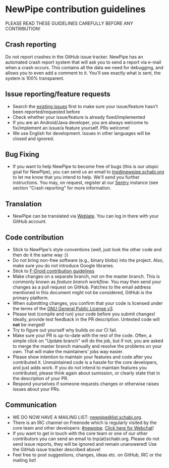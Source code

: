 NewPipe contribution guidelines
===============================

PLEASE READ THESE GUIDELINES CAREFULLY BEFORE ANY CONTRIBUTION!

## Crash reporting

Do not report crashes in the GitHub issue tracker. NewPipe has an automated crash report system that will ask you to send a report via e-mail when a crash occurs. This contains all the data we need for debugging, and allows you to even add a comment to it. You'll see exactly what is sent, the system is 100% transparent.

## Issue reporting/feature requests

* Search the [existing issues](https://github.com/TeamNewPipe/NewPipe/issues) first to make sure your issue/feature hasn't been reported/requested before
* Check whether your issue/feature is already fixed/implemented
* If you are an Android/Java developer, you are always welcome to fix/implement an issue/a feature yourself. PRs welcome!
* We use English for development. Issues in other languages will be closed and ignored.

## Bug Fixing
* If you want to help NewPipe to become free of bugs (this is our utopic goal for NewPipe), you can send us an email to tnp@newpipe.schabi.org to let me know that you intend to help. We'll send you further instructions. You may, on request, register at our [Sentry](https://sentry.schabi.org) instance (see section "Crash reporting" for more information.

## Translation

* NewPipe can be translated via [Weblate](https://hosted.weblate.org/projects/newpipe/strings/). You can log in there with your GitHub account.

## Code contribution

* Stick to NewPipe's style conventions (well, just look the other code and then do it the same way :))
* Do not bring non-free software (e.g., binary blobs) into the project. Also, make sure you do not introduce Google libraries.
* Stick to [F-Droid contribution guidelines](https://f-droid.org/wiki/page/Inclusion_Policy)
* Make changes on a separate branch, not on the master branch. This is commonly known as *feature branch workflow*. You may then send your changes as a pull request on GitHub. Patches to the email address mentioned in this document might not be considered, GitHub is the primary platform.
* When submitting changes, you confirm that your code is licensed under the terms of the [GNU General Public License v3](https://www.gnu.org/licenses/gpl-3.0.html).
* Please test (compile and run) your code before you submit changes! Ideally, provide test feedback in the PR description. Untested code will **not** be merged!
* Try to figure out yourself why builds on our CI fail.
* Make sure your PR is up-to-date with the rest of the code. Often, a simple click on "Update branch" will do the job, but if not, you are asked to merge the master branch manually and resolve the problems on your own. That will make the maintainers' jobs way easier.
* Please show intention to maintain your features and code after you contributed it. Unmaintained code is a hassle for the core developers, and just adds work. If you do not intend to maintain features you contributed, please think again about sumission, or clearly state that in the description of your PR.
* Respond yourselves if someone requests changes or otherwise raises issues about your PRs.

## Communication

* WE DO NOW HAVE A MAILING LIST: [newpipe@list.schabi.org](https://list.schabi.org/cgi-bin/mailman/listinfo/newpipe).
* There is an IRC channel on Freenode which is regularly visited by the core team and other developers: [#newpipe](irc:irc.freenode.net/newpipe). [Click here for Webchat](https://webchat.freenode.net/?channels=newpipe)!
* If you want to get in touch with the core team or one of our other contributors you can send an email to tnp(at)schabi.org. Please do not send issue reports, they will be ignored and remain unanswered! Use the GitHub issue tracker described above!
* Feel free to post suggestions, changes, ideas etc. on GitHub, IRC or the mailing list!
